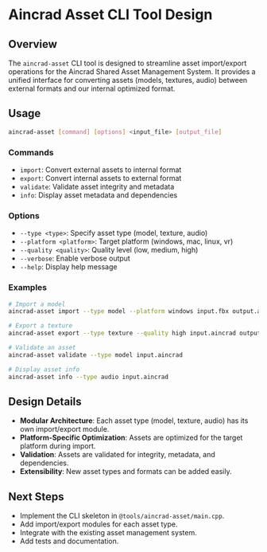 # Aincrad Asset CLI Tool Design

## Overview
The `aincrad-asset` CLI tool is designed to streamline asset import/export operations for the Aincrad Shared Asset Management System. It provides a unified interface for converting assets (models, textures, audio) between external formats and our internal optimized format.

## Usage
```bash
aincrad-asset [command] [options] <input_file> [output_file]
```

### Commands
- `import`: Convert external assets to internal format
- `export`: Convert internal assets to external format
- `validate`: Validate asset integrity and metadata
- `info`: Display asset metadata and dependencies

### Options
- `--type <type>`: Specify asset type (model, texture, audio)
- `--platform <platform>`: Target platform (windows, mac, linux, vr)
- `--quality <quality>`: Quality level (low, medium, high)
- `--verbose`: Enable verbose output
- `--help`: Display help message

### Examples
```bash
# Import a model
aincrad-asset import --type model --platform windows input.fbx output.aincrad

# Export a texture
aincrad-asset export --type texture --quality high input.aincrad output.png

# Validate an asset
aincrad-asset validate --type model input.aincrad

# Display asset info
aincrad-asset info --type audio input.aincrad
```

## Design Details
- **Modular Architecture**: Each asset type (model, texture, audio) has its own import/export module.
- **Platform-Specific Optimization**: Assets are optimized for the target platform during import.
- **Validation**: Assets are validated for integrity, metadata, and dependencies.
- **Extensibility**: New asset types and formats can be added easily.

## Next Steps
- Implement the CLI skeleton in `@tools/aincrad-asset/main.cpp`.
- Add import/export modules for each asset type.
- Integrate with the existing asset management system.
- Add tests and documentation. 